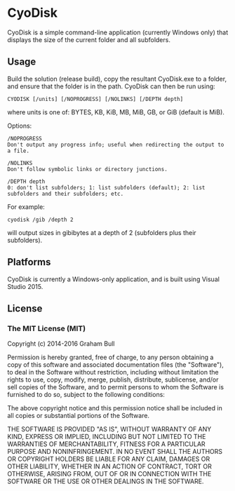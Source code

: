 # CyoDisk

CyoDisk is a simple command-line application (currently Windows only) that displays the size of the current folder and all subfolders.

## Usage

Build the solution (release build), copy the resultant CyoDisk.exe to a folder, and ensure that the folder is in the path. CyoDisk can then be run using:

    CYODISK [/units] [/NOPROGRESS] [/NOLINKS] [/DEPTH depth]

where units is one of: BYTES, KB, KiB, MB, MiB, GB, or GiB (default is MiB).

Options:

    /NOPROGRESS
    Don't output any progress info; useful when redirecting the output to a file.

    /NOLINKS
    Don't follow symbolic links or directory junctions.

    /DEPTH depth
    0: don't list subfolders; 1: list subfolders (default); 2: list subfolders and their subfolders; etc.

For example:

    cyodisk /gib /depth 2

will output sizes in gibibytes at a depth of 2 (subfolders plus their subfolders).

## Platforms

CyoDisk is currently a Windows-only application, and is built using Visual Studio 2015.

## License

### The MIT License (MIT)

Copyright (c) 2014-2016 Graham Bull

Permission is hereby granted, free of charge, to any person obtaining a copy
of this software and associated documentation files (the "Software"), to deal
in the Software without restriction, including without limitation the rights
to use, copy, modify, merge, publish, distribute, sublicense, and/or sell
copies of the Software, and to permit persons to whom the Software is
furnished to do so, subject to the following conditions:

The above copyright notice and this permission notice shall be included in all
copies or substantial portions of the Software.

THE SOFTWARE IS PROVIDED "AS IS", WITHOUT WARRANTY OF ANY KIND, EXPRESS OR
IMPLIED, INCLUDING BUT NOT LIMITED TO THE WARRANTIES OF MERCHANTABILITY,
FITNESS FOR A PARTICULAR PURPOSE AND NONINFRINGEMENT. IN NO EVENT SHALL THE
AUTHORS OR COPYRIGHT HOLDERS BE LIABLE FOR ANY CLAIM, DAMAGES OR OTHER
LIABILITY, WHETHER IN AN ACTION OF CONTRACT, TORT OR OTHERWISE, ARISING FROM,
OUT OF OR IN CONNECTION WITH THE SOFTWARE OR THE USE OR OTHER DEALINGS IN THE
SOFTWARE.
